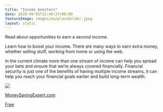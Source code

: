 ```yaml
---
title: "Income boosters"
date: 2020-09-01T12:49:27+06:00
featureImage: images/ma/placeholder.jpeg
layout: static
---
```


Read about opportunities to earn a second income.

Learn how to boost your income. There are many ways to earn extra money, whether selling stuff, working from home or using the web.

In the current climate more than one stream of income can help you spread your bets and ensure that we’re always covered financially. Financial security is just one of the benefits of having multiple income streams, it can help you reach your financial goals earlier and build long-term wealth.

<a class="ma-link" href="https://www.moneysavingexpert.com/family/boost-your-income/"><div class="ma-card ma-card-Wealth"><div class="ma-icon"><img src ="/images/Icon-check - wealth - opacity.svg"/></div><div class="ma-name"><p>MoneySavingExpert.com</p></div><div class="ma-paid-text"><span>Free</span></div></div></a>  

<br/><br/>






